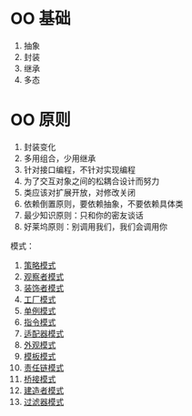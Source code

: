 # OO 基础

1. 抽象
2. 封装
3. 继承
4. 多态


# OO 原则

1. 封装变化
2. 多用组合，少用继承
3. 针对接口编程，不针对实现编程
4. 为了交互对象之间的松耦合设计而努力
5. 类应该对扩展开放，对修改关闭
6. 依赖倒置原则，要依赖抽象，不要依赖具体类
7. 最少知识原则：只和你的密友谈话
8. 好莱坞原则：别调用我们，我们会调用你


模式：

1. [策略模式](./src/me/spoofer/strategy/doc/strategy.md)
2. [观察者模式](./src/me/spoofer/observer/doc/observer.md)
3. [装饰者模式](./src/me/spoofer/decorator/doc/decorator.md)
4. [工厂模式](./src/me/spoofer/factory/doc/factory.md)
5. [单例模式](./src/me/spoofer/singleton/doc/singleton.md)
6. [指令模式](./src/me/spoofer/command/doc/command.md)
7. [适配器模式](./src/me/spoofer/adapter/doc/adapter.md)
8. [外观模式](./src/me/spoofer/facade/doc/facade.md)
9. [模板模式](./src/me/spoofer/template/doc/template.md)
10. [责任链模式](./src/me/spoofer/responsibility/doc/responsibility.md)
11. [桥接模式](./src/me/spoofer/bridge/doc/bridge.md)
12. [建造者模式](./src/me/spoofer/builder/doc/builder.md)
13. [过滤器模式](./src/me/spoofer/criteria/doc/criteria.md)

